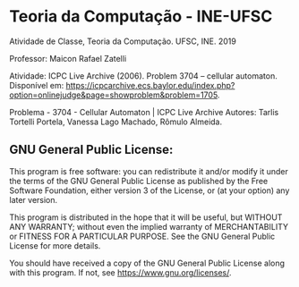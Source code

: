 # Teoria da Computação - INE-UFSC
Atividade de Classe, Teoria da Computação. UFSC, INE. 2019

Professor: Maicon Rafael Zatelli

Atividade: ICPC  Live  Archive  (2006). Problem  3704  –  cellular  automaton. Disponível  em: 
<https://icpcarchive.ecs.baylor.edu/index.php?option=onlinejudge&page=showproblem&problem=1705>. 

Problema - 3704 - Cellular Automaton | ICPC Live Archive
Autores: Tarlis Tortelli Portela,
 	 	 Vanessa Lago Machado,
 		 Rômulo Almeida.
 		 
## GNU General Public License:
 This program is free software: you can redistribute it and/or modify
 it under the terms of the GNU General Public License as published by
 the Free Software Foundation, either version 3 of the License, or
 (at your option) any later version.
 
 This program is distributed in the hope that it will be useful,
 but WITHOUT ANY WARRANTY; without even the implied warranty of
 MERCHANTABILITY or FITNESS FOR A PARTICULAR PURPOSE.  See the
 GNU General Public License for more details.
 
 You should have received a copy of the GNU General Public License
 along with this program.  If not, see <https://www.gnu.org/licenses/>.